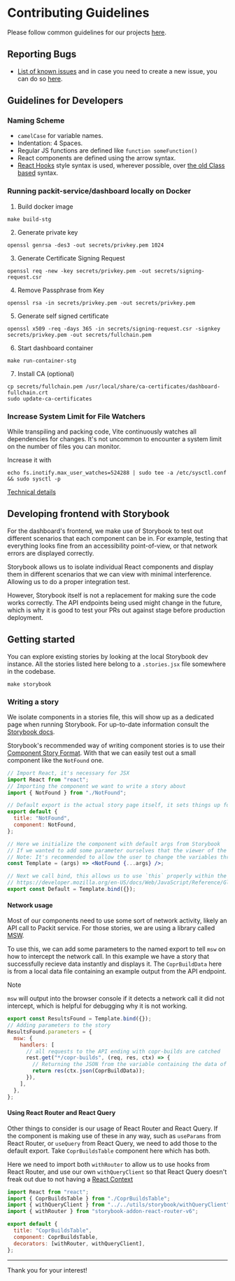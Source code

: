 # Contributing Guidelines

Please follow common guidelines for our projects [here](https://github.com/packit/contributing).

## Reporting Bugs

- [List of known issues](https://github.com/packit-service/dashboard/issues) and
  in case you need to create a new issue, you can do so [here](https://github.com/packit-service/dashboard/issues/new).

## Guidelines for Developers

### Naming Scheme

- `camelCase` for variable names.
- Indentation: 4 Spaces.
- Regular JS functions are defined like `function someFunction()`
- React components are defined using the arrow syntax.
- [React Hooks](https://reactjs.org/docs/hooks-intro.html) style syntax is used, wherever possible, over [the old Class based](https://reactjs.org/docs/hooks-intro.html#classes-confuse-both-people-and-machines) syntax.

### Running packit-service/dashboard locally on Docker

1. Build docker image

```
make build-stg
```

2. Generate private key

```
openssl genrsa -des3 -out secrets/privkey.pem 1024
```

3. Generate Certificate Signing Request

```
openssl req -new -key secrets/privkey.pem -out secrets/signing-request.csr
```

4. Remove Passphrase from Key

```
openssl rsa -in secrets/privkey.pem -out secrets/privkey.pem
```

5. Generate self signed certificate

```
openssl x509 -req -days 365 -in secrets/signing-request.csr -signkey secrets/privkey.pem -out secrets/fullchain.pem
```

6. Start dashboard container

```
make run-container-stg
```

7. Install CA (optional)

```
cp secrets/fullchain.pem /usr/local/share/ca-certificates/dashboard-fullchain.crt
sudo update-ca-certificates
```

### Increase System Limit for File Watchers

While transpiling and packing code, Vite continuously watches all dependencies for changes. It's not uncommon to encounter a system limit on the number of files you can monitor.

Increase it with

```
echo fs.inotify.max_user_watches=524288 | sudo tee -a /etc/sysctl.conf && sudo sysctl -p
```

[Technical details](https://github.com/guard/listen/wiki/Increasing-the-amount-of-inotify-watchers#the-technical-details)

## Developing frontend with Storybook

For the dashboard's frontend, we make use of Storybook to test out different scenarios that each component can be in. For example, testing that everything looks fine from an accessibility point-of-view, or that network errors are displayed correctly.

Storybook allows us to isolate individual React components and display them in different scenarios that we can view with minimal interference. Allowing us to do a proper integration test.

However, Storybook itself is not a replacement for making sure the code works correctly. The API endpoints being used might change in the future, which is why it is good to test your PRs out against stage before production deployment.

## Getting started

You can explore existing stories by looking at the local Storybook dev instance. All the stories listed here belong to a `.stories.jsx` file somewhere in the codebase.

```
make storybook
```

### Writing a story

We isolate components in a stories file, this will show up as a dedicated page when running Storybook. For up-to-date information consult the [Storybook docs](https://storybook.js.org/docs/react/writing-stories/introduction).

Storybook's recommended way of writing component stories is to use their [Component Story Format](https://storybook.js.org/docs/react/api/csf). With that we can easily test out a small component like the `NotFound` one.

```jsx
// Import React, it's necessary for JSX
import React from "react";
// Importing the component we want to write a story about
import { NotFound } from "./NotFound";

// Default export is the actual story page itself, it sets things up for the actual stories - which are the named exports down below
export default {
  title: "NotFound",
  component: NotFound,
};

// Here we initialize the component with default args from Storybook
// If we wanted to add some parameter ourselves that the viewer of the Story cannot change we would do so here
// Note: It's recommended to allow the user to change the variables through the Storybook website unless it's critical to the story
const Template = (args) => <NotFound {...args} />;

// Next we call bind, this allows us to use `this` properly within the component
// https://developer.mozilla.org/en-US/docs/Web/JavaScript/Reference/Global_Objects/Function/bind
export const Default = Template.bind({});
```

#### Network usage

Most of our components need to use some sort of network activity, likely an API call to Packit service. For those stories, we are using a library called [MSW](https://mswjs.io/).

To use this, we can add some parameters to the named export to tell `msw` on how to intercept the network call. In this example we have a story that successfully recieve data instantly and displays it. The `CoprBuildData` here is from a local data file containing an example output from the API endpoint.

> [!NOTE]
>
> `msw` will output into the browser console if it detects a network call it did not intercept, which is helpful for debugging why it is not working.

```jsx
export const ResultsFound = Template.bind({});
// Adding parameters to the story
ResultsFound.parameters = {
  msw: {
    handlers: [
      // all requests to the API ending with copr-builds are catched
      rest.get("*/copr-builds", (req, res, ctx) => {
        // Returning the JSON from the variable containing the data of the Copr build API response
        return res(ctx.json(CoprBuildData));
      }),
    ],
  },
};
```

#### Using React Router and React Query

Other things to consider is our usage of React Router and React Query. If the component is making use of these in any way, such as `useParams` from React Router, or `useQuery` from React Query, we need to add those to the default export. Take `CoprBuildsTable` component here which has both.

Here we need to import both `withRouter` to allow us to use hooks from React Router, and use our own `withQueryClient` so that React Query doesn't freak out due to not having a [React Context](https://react.dev/learn/passing-data-deeply-with-context)

```jsx
import React from "react";
import { CoprBuildsTable } from "./CoprBuildsTable";
import { withQueryClient } from "../../utils/storybook/withQueryClient";
import { withRouter } from "storybook-addon-react-router-v6";

export default {
  title: "CoprBuildsTable",
  component: CoprBuildsTable,
  decorators: [withRouter, withQueryClient],
};
```

---

Thank you for your interest!
